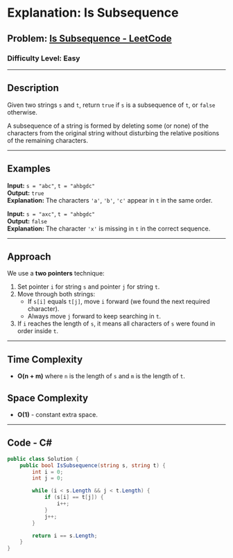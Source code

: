 # **Explanation: Is Subsequence**

## **Problem:** [Is Subsequence - LeetCode](https://leetcode.com/problems/is-subsequence/?envType=study-plan-v2&envId=leetcode-75)

### **Difficulty Level:** Easy

---

## **Description**  
Given two strings `s` and `t`, return `true` if `s` is a subsequence of `t`, or `false` otherwise.

A subsequence of a string is formed by deleting some (or none) of the characters from the original string without disturbing the relative positions of the remaining characters.

---

## **Examples**

**Input:** `s = "abc"`, `t = "ahbgdc"`  
**Output:** `true`  
**Explanation:** The characters `'a'`, `'b'`, `'c'` appear in `t` in the same order.

**Input:** `s = "axc"`, `t = "ahbgdc"`  
**Output:** `false`  
**Explanation:** The character `'x'` is missing in `t` in the correct sequence.

---

## **Approach**

We use a **two pointers** technique:

1. Set pointer `i` for string `s` and pointer `j` for string `t`.
2. Move through both strings:
   - If `s[i]` equals `t[j]`, move `i` forward (we found the next required character).
   - Always move `j` forward to keep searching in `t`.
3. If `i` reaches the length of `s`, it means all characters of `s` were found in order inside `t`.

---

## **Time Complexity**
- **O(n + m)** where `n` is the length of `s` and `m` is the length of `t`.

## **Space Complexity**
- **O(1)** - constant extra space.

---

## **Code - C#**

```csharp
public class Solution {
    public bool IsSubsequence(string s, string t) {
        int i = 0; 
        int j = 0; 

        while (i < s.Length && j < t.Length) {
            if (s[i] == t[j]) {
                i++;
            }
            j++; 
        }

        return i == s.Length; 
    }
}

